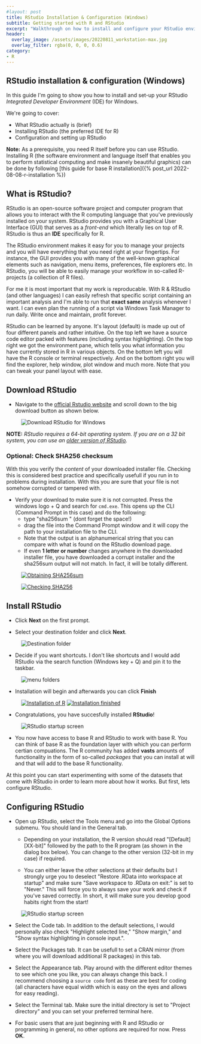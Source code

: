 ```yaml
---
#layout: post
title: RStudio Installation & Configuration (Windows)
subtitle: Getting started with R and RStudio
excerpt: "Walkthrough on how to install and configure your RStudio environment as a complete beginner."
header:
  overlay_image: /assets/images/20220811_workstation-max.jpg
  overlay_filter: rgba(0, 0, 0, 0.6)
category: 
- R
---
```

 
## RStudio installation & configuration (Windows)

In this guide I'm going to show you how to install and set-up your RStudio *Integrated Developer Environment* (IDE) for Windows. 

We're going to cover:

* What RStudio actually is (brief)
* Installing RStudio (the preferred IDE for R)
* Configuration and setting up RStudio

>
**Note:** As a prerequisite, you need R itself before you can use RStudio. Installing R (the software environment and language itself that enables you to perform statistical computing and make insanely beautiful graphics) can be done by following [this guide for base R installation]({% post_url 2022-08-08-r-installation %})

## What is RStudio?
RStudio is an open-source software project and computer program that allows you to interact with the R computing language that you've previously installed on your system. RStudio provides you with a Graphical User Interface (GUI) that serves as a *front-end* which literally lies on top of R. RStudio is thus an **IDE** specifically for R. 

The RStudio environment makes it easy for you to manage your projects and you will have everything that you need right at your fingertips. For instance, the GUI provides you with many of the well-known graphical elements such as navigation, menu items, preferences, file explorers etc. In RStudio, you will be able to easily manage your workflow in so-called R-projects (a collection of R files). 

>
For me it is most important that my work is reproducable. With R & RStudio (and other languages) I can easily refresh that specific script containing an important analysis and I'm able to run that **exact same** analysis whenever I want. I can even plan the running of a script via Windows Task Manager to run daily. Write once and maintain, profit forever.

RStudio can be learned by anyone. It's layout (default) is made up out of four different panels and rather intuitive. On the top left we have a source code editor packed with features (including syntax highlighting). On the top right we got the environment pane, which tells you what information you have currently stored in R in various objects. On the bottom left you will have the R console or terminal respectively. And on the bottom right you will find the explorer, help window, plot window and much more. Note that you can tweak your panel layout with ease.


## Download RStudio

* Navigate to the [official Rstudio website](https://www.rstudio.com/products/rstudio/download/) and scroll down to the big download button as shown below. 

<figure class="centered">
    <img src="/assets/images/posts/2022-08-08-RStudio-installation/download-RStudio-installer.PNG" alt="Download RStudio for Windows">
</figure>

**NOTE:** *RStudio requires a 64-bit operating system. If you are on a 32 bit system, you can use an [older version of RStudio](https://www.rstudio.com/products/rstudio/older-versions/).*

### Optional: Check SHA256 checksum 

>
With this you verify the *content* of your downloaded installer file. Checking this is considered best practice and specifically usefull if you run in to problems during installation. With this you are sure that your file is not somehow corrupted or tampered with.

* Verify your download to make sure it is not corrupted. Press the windows logo + Q and search for `cmd.exe`. This opens up the CLI (Command Prompt in this case) and do the following:
    * type "sha256sum " (dont forget the space!) 
    * drag the file into the Command Prompt window and it will copy the path to your installation file to the CLI.
    * Note that the output is an alphanumerical string that you can compare with what is found on the RStudio download page. 
    * If even **1 letter or number** changes anywhere in the downloaded installer file, you have downloaded a corrupt installer and the sha256sum output will not match. In fact, it will be totally different.

<figure class="align-center">
    <a href="/assets/images/posts/2022-08-08-RStudio-installation/RStudio-SHA256-check-2.PNG" title="Obtaining SHA256sum" >
    <img src="/assets/images/posts/2022-08-08-RStudio-installation/RStudio-SHA256-check-2.PNG" alt="Obtaining SHA256sum"></a>
</figure>

<figure class="align-center">
    <a href="/assets/images/posts/2022-08-08-RStudio-installation/RStudio-SHA256-check-1.PNG" title="Checking SHA256">
    <img src="/assets/images/posts/2022-08-08-RStudio-installation/RStudio-SHA256-check-1.PNG" alt="Checking SHA256"></a>
</figure>

## Install RStudio

* Click **Next** on the first prompt.

* Select your destination folder and click **Next**.

<figure class="centered">
    <img src="/assets/images/posts/2022-08-08-RStudio-installation/destination-folder.PNG" title="Destination folder" alt="Destination folder">
</figure>

* Decide if you want shortcuts. I don't like shortcuts and I would add RStudio via the search function (Windows key + Q) and pin it to the taskbar.

<figure class="centered">
    <img src="/assets/images/posts/2022-08-08-RStudio-installation/menu-folders.PNG" title="Menu folders" alt="menu folders">
</figure>

* Installation will begin and afterwards you can click **Finish**

<figure class="half">
    <a href="/assets/images/posts/2022-08-08-RStudio-installation/installation.PNG"><img src="/assets/images/posts/2022-08-08-RStudio-installation/installation.PNG" alt="Installation of R"></a>
    <a href="/assets/images/posts/2022-08-08-RStudio-installation/installatoin-complete.PNG"><img src="/assets/images/posts/2022-08-08-RStudio-installation/installatoin-complete.PNG" alt="Installation finished"></a>
</figure>

* Congratulations, you have succesfully installed **RStudio**!


<figure class="align-center">
    <img src="/assets/images/posts/2022-08-08-RStudio-installation/RStudio.PNG" title="RStudio startup screen" alt="RStudio startup screen">
</figure>

* You now have access to base R and RStudio to work with base R. You can think of base R as the foundation layer with which you can perform certian compuations. The R community has added **vasts** amounts of functionality in the form of so-called *packages* that you can install at will and that will add to the base R functionality.

At this point you can start experimenting with some of the datasets that come with RStudio in order to learn more about how it works. But first, lets configure RStudio.

## Configuring RStudio

* Open up RStudio, select the Tools menu and go into the Global Options submenu. You should land in the General tab.

  * Depending on your installation, the R version should read "[Default][XX-bit]" followed by the path to the R program (as shown in the dialog box below). You can change to the other version (32-bit in my case) if required.

  * You can either leave the other selections at their defaults but I strongly urge you to deselect "Restore .RData into workspace at startup" and make sure "Save workspace to .RData on exit:" is set to "Never." This will force you to always save your work and check if you've saved correctly. In short, it will make sure you develop good habits right from the start!

<figure class="centered">
    <img src="/assets/images/posts/2022-08-08-RStudio-installation/configuration1.PNG" title="RStudio startup screen" alt="RStudio startup screen"></a>
</figure>

* Select the Code tab. In addition to the default selections, I would personally also check "Highlight selected line," "Show margin," and "Show syntax highlighting in console input.".

* Select the Packages tab. It can be usefull to set a CRAN mirror (from where you will download additional R packages) in this tab. 

* Select the Appearance tab. Play around with the different editor themes to see which one you like, you can always change this back. I recommend choosing a `source code` font as these are best for coding (all characters have equal width which is easy on the eyes and allows for easy reading).

* Select the Terminal tab. Make sure the initial directory is set to "Project directory" and you can set your preferred terminal here. 

* For basic users that are just beginning with R and RStudio or programming in general, no other options are required for now. Press **OK**.